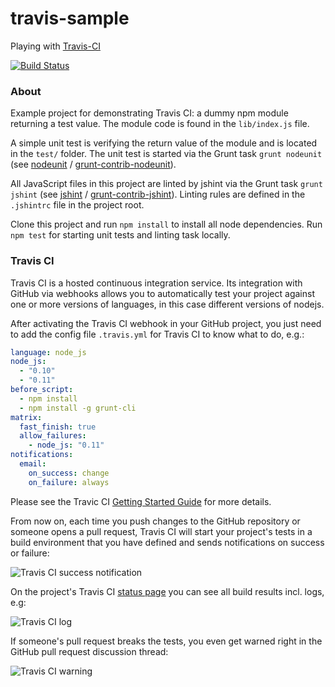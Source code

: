travis-sample
=============

Playing with [Travis-CI](https://travis-ci.org)

[![Build Status](https://travis-ci.org/olihel/travis-sample.svg?branch=master)](https://travis-ci.org/olihel/travis-sample)

### About

Example project for demonstrating Travis CI: a dummy npm module returning a test value. The module code is found in the `lib/index.js` file.

A simple unit test is verifying the return value of the module and is located in the `test/` folder. The unit test is started via the Grunt task `grunt nodeunit` (see [nodeunit](https://github.com/caolan/nodeunit) / [grunt-contrib-nodeunit](https://github.com/gruntjs/grunt-contrib-nodeunit)).

All JavaScript files in this project are linted by jshint via the Grunt task `grunt jshint` (see [jshint](http://www.jshint.com) / [grunt-contrib-jshint](https://github.com/gruntjs/grunt-contrib-jshint)). Linting rules are defined in the `.jshintrc` file in the project root.

Clone this project and run `npm install` to install all node dependencies. Run `npm test` for starting unit tests and linting task locally.

### Travis CI

Travis CI is a hosted continuous integration service. Its integration with GitHub via webhooks allows you to automatically test your project against one or more versions of languages, in this case different versions of nodejs.

After activating the Travis CI webhook in your GitHub project, you just need to add the config file `.travis.yml` for Travis CI to know what to do, e.g.:

```YAML
language: node_js
node_js:
  - "0.10"
  - "0.11"
before_script:
  - npm install
  - npm install -g grunt-cli
matrix:
  fast_finish: true
  allow_failures:
    - node_js: "0.11"
notifications:
  email:
    on_success: change
    on_failure: always
```

Please see the Travic CI [Getting Started Guide](http://docs.travis-ci.com/user/getting-started/) for more details.

From now on, each time you push changes to the GitHub repository or someone opens a pull request, Travis CI will start your project's tests in a build environment that you have defined and sends notifications on success or failure:

![Travis CI success notification](https://raw.github.com/olihel/travis-sample/master/doc/images/01-email.jpg "Travis CI success notification")

On the project's Travis CI [status page](https://travis-ci.org/olihel/travis-sample) you can see all build results incl. logs, e.g:

![Travis CI log](https://raw.github.com/olihel/travis-sample/master/doc/images/02-log.jpg "Travis CI log")

If someone's pull request breaks the tests, you even get warned right in the GitHub pull request discussion thread:

![Travis CI warning](https://raw.github.com/olihel/travis-sample/master/doc/images/03-warning.jpg "Travis CI warning")